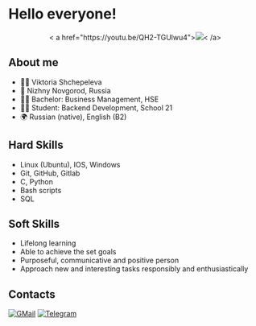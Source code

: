# Hello everyone!
<div id="header" align="center">
  < a href="https://youtu.be/QH2-TGUlwu4"><img src="https://gist.github.com/brudnak/aba00c9a1c92d226f68e8ad8ba1e0a40/raw/e1e4a92f6072d15014f19aa8903d24a1ac0c41a4/nyan-cat.gif"/>< /a>
</div>

## About me

- :raising_hand_woman: Viktoria Shchepeleva  
- :round_pushpin: Nizhny Novgorod, Russia  
- :woman_student: Bachelor: Business Management, HSE  
- :woman_technologist: Student: Backend Development, School 21  
- :earth_africa: Russian (native), English (B2)  

## Hard Skills

- Linux (Ubuntu), IOS, Windows
- Git, GitHub, Gitlab  
- C, Python
- Bash scripts
- SQL

## Soft Skills

- Lifelong learning  
- Able to achieve the set goals  
- Purposeful, communicative and positive person  
- Approach new and interesting tasks responsibly and enthusiastically  

## Contacts

 [![GMail](https://img.shields.io/badge/Gmail-D14836?style=for-the-badge&logo=gmail&logoColor=white)](mailto:sshinoxy@gmail.com)
 [![Telegram](https://img.shields.io/badge/Telegram-2CA5E0?style=for-the-badge&logo=telegram&logoColor=white)](https://t.me/shinoxy)
